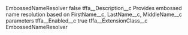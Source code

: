 <?xml version="1.0" encoding="UTF-8"?>
<CustomMetadata xmlns="http://soap.sforce.com/2006/04/metadata" xmlns:xsi="http://www.w3.org/2001/XMLSchema-instance" xmlns:xsd="http://www.w3.org/2001/XMLSchema">
    <label>EmbossedNameResolver</label>
    <protected>false</protected>
    <values>
        <field>tffa__Description__c</field>
        <value xsi:type="xsd:string">Provides embossed name resolution based on FirstName__c, LastName__c, MiddleName__c parameters</value>
    </values>
    <values>
        <field>tffa__Enabled__c</field>
        <value xsi:type="xsd:boolean">true</value>
    </values>
    <values>
        <field>tffa__ExtensionClass__c</field>
        <value xsi:type="xsd:string">EmbossedNameResolver</value>
    </values>
</CustomMetadata>
